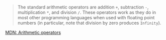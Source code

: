 > The standard arithmetic operators are addition `+`, subtraction `-`, multiplication `*`, and division `/`. These operators work as they do in most other programming languages when used with floating point numbers (in particular, note that division by zero produces `Infinity`).

[MDN: Arithmetic operators](https://developer.mozilla.org/en-US/docs/Web/JavaScript/Guide/Expressions_and_Operators#Arithmetic_operators)